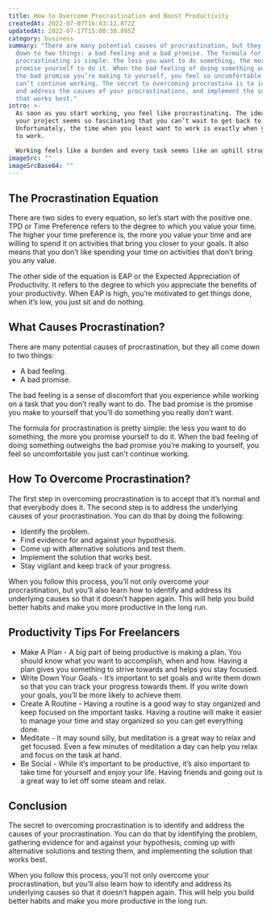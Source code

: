 ```yaml
---
title: How to Overcome Procrastination and Boost Productivity
createdAt: 2022-07-07T16:43:12.872Z
updatedAt: 2022-07-17T15:00:30.895Z
category: business
summary: "There are many potential causes of procrastination, but they all come
  down to two things: a bad feeling and a bad promise. The formula for
  procrastinating is simple: the less you want to do something, the more you
  promise yourself to do it. When the bad feeling of doing something outweighs
  the bad promise you’re making to yourself, you feel so uncomfortable you just
  can’t continue working. The secret to overcoming procrastina is to identify
  and address the causes of your procrastinations, and implement the solution
  that works best."
intro: >-
  As soon as you start working, you feel like procrastinating. The idea of
  your project seems so fascinating that you can’t wait to get back to it.
  Unfortunately, the time when you least want to work is exactly when you need
  to work. 

  Working feels like a burden and every task seems like an uphill struggle. You hate yourself for putting off something that is so beneficial for your future and your career. You’re also terrified about what will happen if you don’t finish this assignment by tomorrow. You don’t want to fail the course, lose your scholarship and end up homeless somewhere in a strange city where none of your friends live. However, all of this seems much more appealing than getting back to work on the project again; it’s even more appealing than thinking about how difficult life will be without the degree or scholarship at home.
imageSrc: ""
imageSrcBase64: ""
---
```


## The Procrastination Equation

There are two sides to every equation, so let’s start with the positive one. TPD or Time Preference refers to the degree to which you value your time. The higher your time preference is, the more you value your time and are willing to spend it on activities that bring you closer to your goals. It also means that you don’t like spending your time on activities that don’t bring you any value.

The other side of the equation is EAP or the Expected Appreciation of Productivity. It refers to the degree to which you appreciate the benefits of your productivity. When EAP is high, you’re motivated to get things done, when it’s low, you just sit and do nothing.

## What Causes Procrastination?

There are many potential causes of procrastination, but they all come down to two things:

- A bad feeling.
- A bad promise.

The bad feeling is a sense of discomfort that you experience while working on a task that you don’t really want to do. The bad promise is the promise you make to yourself that you’ll do something you really don’t want.

The formula for procrastination is pretty simple: the less you want to do something, the more you promise yourself to do it. When the bad feeling of doing something outweighs the bad promise you’re making to yourself, you feel so uncomfortable you just can’t continue working.

## How To Overcome Procrastination?

The first step in overcoming procrastination is to accept that it’s normal and that everybody does it.
The second step is to address the underlying causes of your procrastination.
You can do that by doing the following:

- Identify the problem.
- Find evidence for and against your hypothesis.
- Come up with alternative solutions and test them.
- Implement the solution that works best.
- Stay vigilant and keep track of your progress.

When you follow this process, you’ll not only overcome your procrastination, but you’ll also learn how to identify and address its underlying causes so that it doesn’t happen again. This will help you build better habits and make you more productive in the long run.

## Productivity Tips For Freelancers

- Make A Plan - A big part of being productive is making a plan. You should know what you want to accomplish, when and how. Having a plan gives you something to strive towards and helps you stay focused.
- Write Down Your Goals - It’s important to set goals and write them down so that you can track your progress towards them. If you write down your goals, you’ll be more likely to achieve them.
- Create A Routine - Having a routine is a good way to stay organized and keep focused on the important tasks. Having a routine will make it easier to manage your time and stay organized so you can get everything done.
- Meditate - It may sound silly, but meditation is a great way to relax and get focused. Even a few minutes of meditation a day can help you relax and focus on the task at hand.
- Be Social - While it’s important to be productive, it’s also important to take time for yourself and enjoy your life. Having friends and going out is a great way to let off some steam and relax.

## Conclusion

The secret to overcoming procrastination is to identify and address the causes of your procrastination. You can do that by identifying the problem, gathering evidence for and against your hypothesis, coming up with alternative solutions and testing them, and implementing the solution that works best.

When you follow this process, you’ll not only overcome your procrastination, but you’ll also learn how to identify and address its underlying causes so that it doesn’t happen again. This will help you build better habits and make you more productive in the long run.
